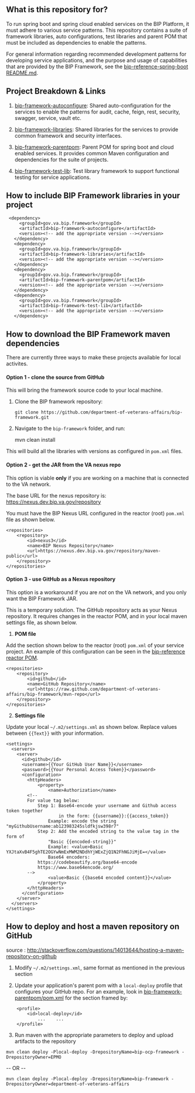 ## What is this repository for?

To run spring boot and spring cloud enabled services on the BIP Platform, it must adhere to various service patterns. This repository contains a suite of framework libraries, auto configurations, test libraries and parent POM that must be included as dependencies to enable the patterns.

For general information regarding recommended development patterns for developing service applications, and the purpose and usage of capabilities that are provided by the BIP Framework, see the [bip-reference-spring-boot README.md](https://github.com/department-of-veterans-affairs/ocp-reference-spring-boot).

## Project Breakdown & Links

1. [bip-framework-autoconfigure](bip-framework-autoconfigure/README.md): Shared auto-configuration for the services to enable the patterns for audit, cache, feign, rest, security, swagger, service, vault etc.

1. [bip-framework-libraries](bip-framework-libraries/README.md): Shared libraries for the services to provide common framework and security interfaces. 

1. [bip-framework-parentpom](bip-framework-parentpom/README.md): Parent POM for spring boot and cloud enabled services. It provides common Maven configuration and dependencies for the suite of projects.

1. [bip-framework-test-lib](bip-framework-test-lib/README.md): Test library framework to support functional testing for service applications.

## How to include BIP Framework libraries in your project

     <dependency>
         <groupId>gov.va.bip.framework</groupId>
         <artifactId>bip-framework-autoconfigure</artifactId>
         <version><!-- add the appropriate version --></version>
       </dependency>
       <dependency>
         <groupId>gov.va.bip.framework</groupId>
         <artifactId>bip-framework-libraries</artifactId>
         <version><!-- add the appropriate version --></version>
       </dependency>
       <dependency>
         <groupId>gov.va.bip.framework</groupId>
         <artifactId>bip-framework-parentpom</artifactId>
         <version><!-- add the appropriate version --></version>
       </dependency>
       <dependency>
         <groupId>gov.va.bip.framework</groupId>
         <artifactId>bip-framework-test-lib</artifactId>
         <version><!-- add the appropriate version --></version>
       </dependency>

## How to download the BIP Framework maven dependencies
There are currently three ways to make these projects available for local activites.

#### Option 1 - clone the source from GitHub
This will bring the framework source code to your local machine.

1. Clone the BIP framework repository:

	 `git clone https://github.com/department-of-veterans-affairs/bip-framework.git`

2. Navigate to the `bip-framework` folder, and run:

	mvn clean install

This will build all the libraries with versions as configured in `pom.xml` files.

#### Option 2 - get the JAR from the VA nexus repo
This option is viable **only** if you are working on a machine that is connected to the VA network.

The base URL for the nexus repository is: https://nexus.dev.bip.va.gov/repository 

You must have the BIP Nexus URL configured in the reactor (root) `pom.xml` file as shown below.
    
	<repositories>
		<repository>
			<id>nexus3</id>
			<name>BIP Nexus Repository</name>
			<url>https://nexus.dev.bip.va.gov/repository/maven-public</url>
		</repository>
	</repositories>
	
#### Option 3 - use GitHub as a Nexus repository
This option is a workaround if you are *not* on the VA network, and you only want the BIP Framework JAR.

This is a temporary solution. The GitHub repository acts as your Nexus repository.
It requires changes in the reactor POM, and in your local maven settings file, as shown below.

1. **POM file**

Add the section shown below to the reactor (root) `pom.xml` of your service project. An example of this configuration can be seen in the [bip-reference reactor POM](https://github.com/department-of-veterans-affairs/ocp-reference-spring-boot/blob/master/pom.xml).
 
	<repositories>
		<repository>
			<id>github</id>
			<name>GitHub Repository</name>
			<url>https://raw.github.com/department-of-veterans-affairs/bip-framework/mvn-repo</url>
		</repository>
	</repositories>

2. **Settings file**

Update your local `~/.m2/settings.xml` as shown below. Replace values between `{{Text}}` with your information.

	<settings>
	  <servers>
	    <server>
	      <id>github</id>
	      <username>{{Your GitHub User Name}}</username>
	      <password>{{Your Personal Access Token}}</password>
	      <configuration>
        	<httpHeaders>
	          	<property>
	            	<name>Authorization</name>
           	<!--
			For value tag below:
				Step 1: Base64-encode your username and Github access token together
				        in the form: {{username}}:{{access_token}}
					Example: encode the string "myGithubUsername:ab123983245sldfkjsw398r7"
				Step 2: Add the encoded string to the value tag in the form of
					"Basic {{encoded-string}}"
					Example: <value>Basic YXJtaXvB4F5ghTE2OGYwNmExMWM2NDdhYjWExZjQ1N2FhNGJiMjE=</value>
	            	Base64 encoders:
				https://codebeautify.org/base64-encode
				https://www.base64encode.org/
			-->
	            	<value>Basic {{base64 encoded content}}</value>
	          	</property>
        	</httpHeaders>
          </configuration>
	    </server>
	  </servers>
	</settings>

## How to deploy and host a maven repository on GitHub

source : http://stackoverflow.com/questions/14013644/hosting-a-maven-repository-on-github

1. Modify `~/.m2/settings.xml`, same format as mentioned in the previous section 

2. Update your application's parent pom with a `local-deploy` profile that configures your GitHub repo. For an example, look in [bip-framework-parentpom/pom.xml](https://github.com/department-of-veterans-affairs/ocp-framework/blob/master/bip-framework-parentpom/pom.xml) for the section framed by:

```
	<profile>
		<id>local-deploy</id>
			...    ...
	</profile>
```

3. Run maven with the appropriate parameters to deploy and upload artifacts to the repository

```	mvn clean deploy -Plocal-deploy -DrepositoryName=bip-ocp-framework -DrepositoryOwner=EPMO ```

-- OR --

	mvn clean deploy -Plocal-deploy -DrepositoryName=bip-framework -DrepositoryOwner=department-of-veterans-affairs
